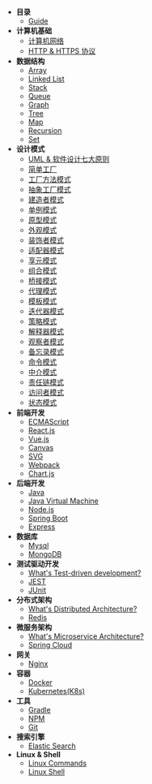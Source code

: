 * **目录**
    * [Guide](/roadmap/)
* **计算机基础**
    * [计算机网络](/roadmap/foundation/networking)
    * [HTTP & HTTPS 协议](/roadmap/foundation/http)
* **数据结构**
    * [Array](/roadmap/data_structure/array)
    * [Linked List](/roadmap/data_structure/LinkedList)
    * [Stack](/roadmap/data_structure/stack)
    * [Queue](/roadmap/data_structure/queue)
    * [Graph](/roadmap/data_structure/graph)
    * [Tree](/roadmap/data_structure/tree)
    * [Map](/roadmap/data_structure/map)
    * [Recursion](/roadmap/data_structure/recursion)
    * [Set](/roadmap/data_structure/set)
* **设计模式**
    * [UML & 软件设计七大原则](/roadmap/design_pattern/)
    * [简单工厂](/roadmap/design_pattern/factory)
    * [工厂方法模式](/roadmap/design_pattern/)
    * [抽象工厂模式](/roadmap/design_pattern/)
    * [建造者模式](/roadmap/design_pattern/)
    * [单例模式](/roadmap/design_pattern/singleton)
    * [原型模式](/roadmap/design_pattern/)
    * [外观模式](/roadmap/design_pattern/)
    * [装饰者模式](/roadmap/design_pattern/)
    * [适配器模式](/roadmap/design_pattern/)
    * [享元模式](/roadmap/design_pattern/)
    * [组合模式](/roadmap/design_pattern/)
    * [桥接模式](/roadmap/design_pattern/)
    * [代理模式](/roadmap/design_pattern/)
    * [模板模式](/roadmap/design_pattern/)
    * [迭代器模式](/roadmap/design_pattern/)
    * [策略模式](/roadmap/design_pattern/)
    * [解释器模式](/roadmap/design_pattern/)
    * [观察者模式](/roadmap/design_pattern/)
    * [备忘录模式](/roadmap/design_pattern/)
    * [命令模式](/roadmap/design_pattern/)
    * [中介模式](/roadmap/design_pattern/)
    * [责任链模式](/roadmap/design_pattern/)
    * [访问者模式](/roadmap/design_pattern/)
    * [状态模式](/roadmap/design_pattern/)
* **前端开发**
    * [ECMAScript](/roadmap/frontend/ecmascript)
    * [React.js](/roadmap/frontend/react)
    * [Vue.js](/roadmap/frontend/vue)
    * [Canvas](/roadmap/frontend/canvas)
    * [SVG](/roadmap/frontend/svg)
    * [Webpack](/roadmap/frontend/webpack)
    * [Chart.js](/roadmap/frontend/chart.js)
* **后端开发**
    * [Java](/roadmap/backend/java)
    * [Java Virtual Machine](/roadmap/backend/jvm)
    * [Node.js](/roadmap/backend/node.js)
    * [Spring Boot](/roadmap/backend/springboot)
    * [Express](/roadmap/backend/express)
* **数据库**
    * [Mysql](/roadmap/database/mysql)
    * [MongoDB](/roadmap/database/mongodb)
* **测试驱动开发**
    * [What's Test-driven development?](/roadmap/test_driven/)
    * [JEST](/roadmap/test_driven/jest)
    * [JUnit](/roadmap/test_driven/junit)
* **分布式架构**
    * [What's Distributed Architecture?](/roadmap/distributed/)
    * [Redis](/roadmap/distributed/redis)
* **微服务架构**
    * [What's Microservice Architecture?](/roadmap/microservice/)
    * [Spring Cloud](/roadmap/microservice/springcloud)
* **网关**
    * [Nginx](/roadmap/gateway/nginx)
* **容器**
    * [Docker](/roadmap/container/docker)
    * [Kubernetes(K8s)](/roadmap/container/kubernetes)
* **工具**
    * [Gradle](/roadmap/tools/gradle)
    * [NPM](/roadmap/tools/npm)
    * [Git](/roadmap/tools/git)
* **搜索引擎**
    * [Elastic Search](/roadmap/search_engin/elasticsearch)
* **Linux & Shell**
    * [Linux Commands](/roadmap/linux/commands)
    * [Linux Shell](/roadmap/linux/shell)
